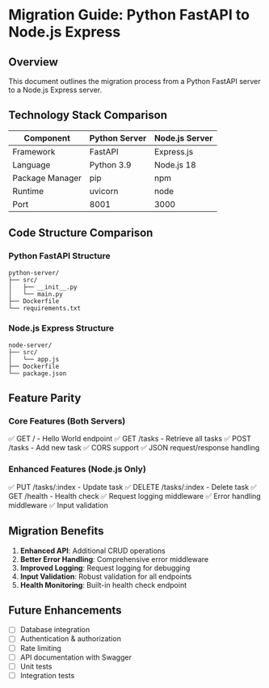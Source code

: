 # Migration Guide: Python FastAPI to Node.js Express

## Overview
This document outlines the migration process from a Python FastAPI server to a Node.js Express server.

## Technology Stack Comparison

| Component | Python Server | Node.js Server |
|-----------|---------------|----------------|
| Framework | FastAPI | Express.js |
| Language | Python 3.9 | Node.js 18 |
| Package Manager | pip | npm |
| Runtime | uvicorn | node |
| Port | 8001 | 3000 |

## Code Structure Comparison

### Python FastAPI Structure
```
python-server/
├── src/
│   ├── __init__.py
│   └── main.py
├── Dockerfile
└── requirements.txt
```

### Node.js Express Structure
```
node-server/
├── src/
│   └── app.js
├── Dockerfile
└── package.json
```

## Feature Parity

### Core Features (Both Servers)
✅ GET / - Hello World endpoint
✅ GET /tasks - Retrieve all tasks
✅ POST /tasks - Add new task
✅ CORS support
✅ JSON request/response handling

### Enhanced Features (Node.js Only)
✅ PUT /tasks/:index - Update task
✅ DELETE /tasks/:index - Delete task
✅ GET /health - Health check
✅ Request logging middleware
✅ Error handling middleware
✅ Input validation

## Migration Benefits
1. **Enhanced API**: Additional CRUD operations
2. **Better Error Handling**: Comprehensive error middleware
3. **Improved Logging**: Request logging for debugging
4. **Input Validation**: Robust validation for all endpoints
5. **Health Monitoring**: Built-in health check endpoint

## Future Enhancements
- [ ] Database integration
- [ ] Authentication & authorization
- [ ] Rate limiting
- [ ] API documentation with Swagger
- [ ] Unit tests
- [ ] Integration tests
